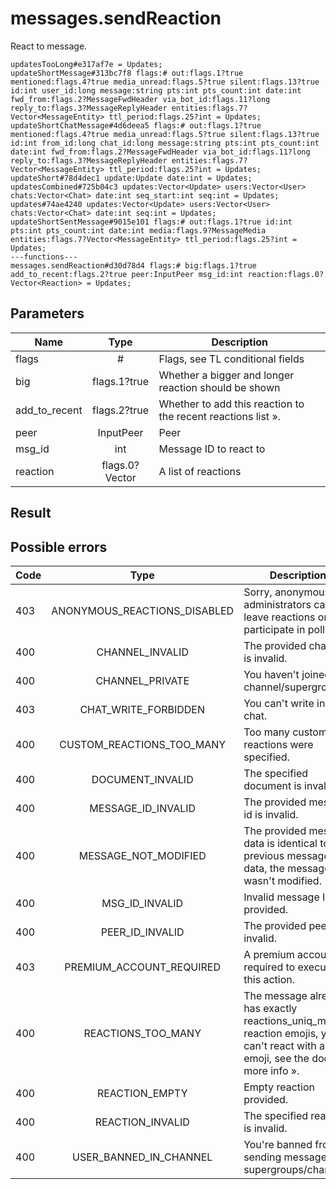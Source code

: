 # messages.sendReaction
React to message.

```
updatesTooLong#e317af7e = Updates;
updateShortMessage#313bc7f8 flags:# out:flags.1?true mentioned:flags.4?true media_unread:flags.5?true silent:flags.13?true id:int user_id:long message:string pts:int pts_count:int date:int fwd_from:flags.2?MessageFwdHeader via_bot_id:flags.11?long reply_to:flags.3?MessageReplyHeader entities:flags.7?Vector<MessageEntity> ttl_period:flags.25?int = Updates;
updateShortChatMessage#4d6deea5 flags:# out:flags.1?true mentioned:flags.4?true media_unread:flags.5?true silent:flags.13?true id:int from_id:long chat_id:long message:string pts:int pts_count:int date:int fwd_from:flags.2?MessageFwdHeader via_bot_id:flags.11?long reply_to:flags.3?MessageReplyHeader entities:flags.7?Vector<MessageEntity> ttl_period:flags.25?int = Updates;
updateShort#78d4dec1 update:Update date:int = Updates;
updatesCombined#725b04c3 updates:Vector<Update> users:Vector<User> chats:Vector<Chat> date:int seq_start:int seq:int = Updates;
updates#74ae4240 updates:Vector<Update> users:Vector<User> chats:Vector<Chat> date:int seq:int = Updates;
updateShortSentMessage#9015e101 flags:# out:flags.1?true id:int pts:int pts_count:int date:int media:flags.9?MessageMedia entities:flags.7?Vector<MessageEntity> ttl_period:flags.25?int = Updates;
---functions---
messages.sendReaction#d30d78d4 flags:# big:flags.1?true add_to_recent:flags.2?true peer:InputPeer msg_id:int reaction:flags.0?Vector<Reaction> = Updates;
```

## Parameters
| Name | Type | Description |
| ---- | :----: | ----------- |
| flags | # | Flags, see TL conditional fields |
| big | flags.1?true | Whether a bigger and longer reaction should be shown |
| add_to_recent | flags.2?true | Whether to add this reaction to the recent reactions list ». |
| peer | InputPeer | Peer |
| msg_id | int | Message ID to react to |
| reaction | flags.0?Vector<Reaction> | A list of reactions |


## Result


## Possible errors
| Code | Type | Description |
| ---- | :----: | ----------- |
| 403 | ANONYMOUS_REACTIONS_DISABLED | Sorry, anonymous administrators cannot leave reactions or participate in polls. |
| 400 | CHANNEL_INVALID | The provided channel is invalid. |
| 400 | CHANNEL_PRIVATE | You haven't joined this channel/supergroup. |
| 403 | CHAT_WRITE_FORBIDDEN | You can't write in this chat. |
| 400 | CUSTOM_REACTIONS_TOO_MANY | Too many custom reactions were specified. |
| 400 | DOCUMENT_INVALID | The specified document is invalid. |
| 400 | MESSAGE_ID_INVALID | The provided message id is invalid. |
| 400 | MESSAGE_NOT_MODIFIED | The provided message data is identical to the previous message data, the message wasn't modified. |
| 400 | MSG_ID_INVALID | Invalid message ID provided. |
| 400 | PEER_ID_INVALID | The provided peer id is invalid. |
| 403 | PREMIUM_ACCOUNT_REQUIRED | A premium account is required to execute this action. |
| 400 | REACTIONS_TOO_MANY | The message already has exactly reactions_uniq_max reaction emojis, you can't react with a new emoji, see the docs for more info ». |
| 400 | REACTION_EMPTY | Empty reaction provided. |
| 400 | REACTION_INVALID | The specified reaction is invalid. |
| 400 | USER_BANNED_IN_CHANNEL | You're banned from sending messages in supergroups/channels. |

